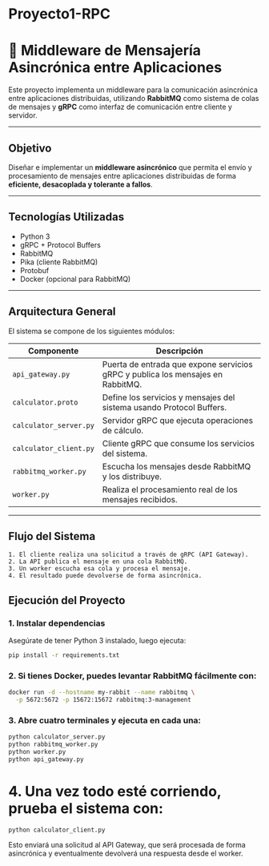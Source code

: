 # Proyecto1-RPC
# 📨 Middleware de Mensajería Asincrónica entre Aplicaciones

Este proyecto implementa un middleware para la comunicación asincrónica entre aplicaciones distribuidas, utilizando **RabbitMQ** como sistema de colas de mensajes y **gRPC** como interfaz de comunicación entre cliente y servidor.

---

## Objetivo

Diseñar e implementar un **middleware asincrónico** que permita el envío y procesamiento de mensajes entre aplicaciones distribuidas de forma **eficiente, desacoplada y tolerante a fallos**.

---

## Tecnologías Utilizadas

- Python 3
- gRPC + Protocol Buffers
- RabbitMQ
- Pika (cliente RabbitMQ)
- Protobuf
- Docker (opcional para RabbitMQ)

---

## Arquitectura General

El sistema se compone de los siguientes módulos:

| Componente | Descripción |
|------------|-------------|
| `api_gateway.py` | Puerta de entrada que expone servicios gRPC y publica los mensajes en RabbitMQ. |
| `calculator.proto` | Define los servicios y mensajes del sistema usando Protocol Buffers. |
| `calculator_server.py` | Servidor gRPC que ejecuta operaciones de cálculo. |
| `calculator_client.py` | Cliente gRPC que consume los servicios del sistema. |
| `rabbitmq_worker.py` | Escucha los mensajes desde RabbitMQ y los distribuye. |
| `worker.py` | Realiza el procesamiento real de los mensajes recibidos. |

---

## Flujo del Sistema

```text
1. El cliente realiza una solicitud a través de gRPC (API Gateway).
2. La API publica el mensaje en una cola RabbitMQ.
3. Un worker escucha esa cola y procesa el mensaje.
4. El resultado puede devolverse de forma asincrónica.
```
## Ejecución del Proyecto

### 1. Instalar dependencias

Asegúrate de tener Python 3 instalado, luego ejecuta:

```bash
pip install -r requirements.txt
```
### 2. Si tienes Docker, puedes levantar RabbitMQ fácilmente con:

```bash
docker run -d --hostname my-rabbit --name rabbitmq \
  -p 5672:5672 -p 15672:15672 rabbitmq:3-management
```
### 3. Abre cuatro terminales y ejecuta en cada una:

```bash
python calculator_server.py
python rabbitmq_worker.py
python worker.py
python api_gateway.py
```
# 4. Una vez todo esté corriendo, prueba el sistema con:

```bah 
python calculator_client.py
```
Esto enviará una solicitud al API Gateway, que será procesada de forma asincrónica y eventualmente devolverá una respuesta desde el worker.
